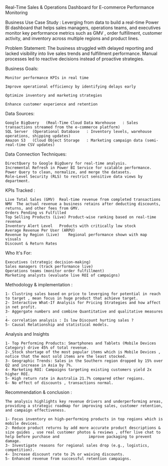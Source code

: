 

Real-Time Sales & Operations Dashboard for E-commerce Performance Monitoring

Business Use Case Study :
Leverging from data to build a real-time Power BI dashboard that helps sales managers, operations teams, and executives monitor key performance metrics such as GMV , order fulfillment, customer activity, and inventory across multiple regions and product lines.

Problem Statement:
The business struggled with delayed reporting and lacked visibility into live sales trends and fulfillment performance. Manual processes led to reactive decisions instead of proactive strategies.

Business Goals:

    Monitor performance KPIs in real time

    Improve operational efficiency by identifying delays early

    Optimize inventory and marketing strategies

    Enhance customer experience and retention

 Data Sources:
   
    Google BigQuery	  (Real-Time Cloud Data Warehouse	: Sales transactions streamed from the e-commerce platform)
    SQL Server	(Operational Database	: Inventory levels, warehouse operations, shipping updates)
    Amazon S3	(Cloud Object Storage	: Marketing campaign data (semi-real-time CSV updates)

Data Connection Techniques:

    DirectQuery to Google BigQuery for real-time analysis.
    Incremental Refresh in Power BI Service for scalable performance.
    Power Query to clean, normalize, and merge the datasets.
    Role-Level Security (RLS) to restrict sensitive data views by department.

KPIs Tracked :

    Live Total Sales (GMV)  Real-time revenue from completed transactions
    NMV  The actual revenue a business retains after deducting discounts, returns, and other fees from GMV.
    Orders Pending vs Fulfilled	
    Top Selling Products (Live)	Product-wise ranking based on real-time revenue
    Inventory Alert Level	Products with critically low stock
    Average Revenue Per User (ARPU)
    Revenue by Region (Live)	Regional performance shown with map visuals
    Discount & Return Rates
    
Who It's For:

    Executives (strategic decision-making)
    Sales managers (track performance live)
    Operations teams (monitor order fulfillment)
    Marketing analysts (evaluate live ROI of campaigns)

Methodology & implementation :

    1- Clustring sales based on price to leverging for potential in reach to target , mean focus in huge product that achieve target.
    2- Interactive What-If Analysis for Pricing Strategies and how affect in net profit.
    3- Aggergate numbers and combine Quantitative and qualitative measures .
    4- correlation analysis : Is low Discount hurting sales ?
    5- Causal Relationship and statistical models.
    
Analysis and Insights

    1- Top Performing Products: Smartphones and Tablets (Mobile Devices Category) drive 45% of total revenue.
    2- ٍStock shortage of the most popular items which is Mobile Devices , notice that the most sold items are the least stocked.
    3- Geographic Trends: Sales in the Southern region dropped by 15% over Q2 and increase in Asia by 7%.
    4- Marketing ROI: Campaigns targeting existing customers yield 2x higher ROI.
    5- High return rate in Australia 21.7% compared other regions.
    6- No effect of discounts , transactions normal.
    
Recommendation & conclusion :

    The analysis highlights key revenue drivers and underperforming areas, providing a strategic roadmap for improving sales, customer retention, and campaign effectiveness.
    
    1- Focus inventory on high-performing products in top regions which is mobile devices.
    2- Reduce product returns by add more accurate product descriptions & size guides , use real customer photos & reviews , offer live chat to help before purchase and             improve packaging to prevent damage.
    3- Investigate reasons for regional sales drop (e.g., logistics, competition).
    4- Increase discount rate to 2% or waiving discounts.
    5- Enhanced revenue from successful retention campaigns.








    
